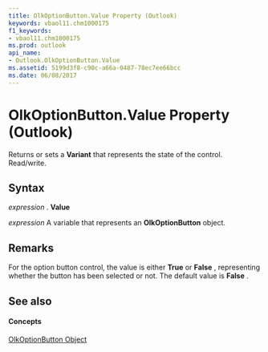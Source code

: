 ```yaml
---
title: OlkOptionButton.Value Property (Outlook)
keywords: vbaol11.chm1000175
f1_keywords:
- vbaol11.chm1000175
ms.prod: outlook
api_name:
- Outlook.OlkOptionButton.Value
ms.assetid: 5199d3f8-c90c-a66a-0487-78ec7ee66bcc
ms.date: 06/08/2017
---
```



# OlkOptionButton.Value Property (Outlook)

Returns or sets a  **Variant** that represents the state of the control. Read/write.


## Syntax

 _expression_ . **Value**

 _expression_ A variable that represents an **OlkOptionButton** object.


## Remarks

For the option button control, the value is either  **True** or **False** , representing whether the button has been selected or not. The default value is **False** .


## See also


#### Concepts


[OlkOptionButton Object](Outlook.OlkOptionButton.md)

